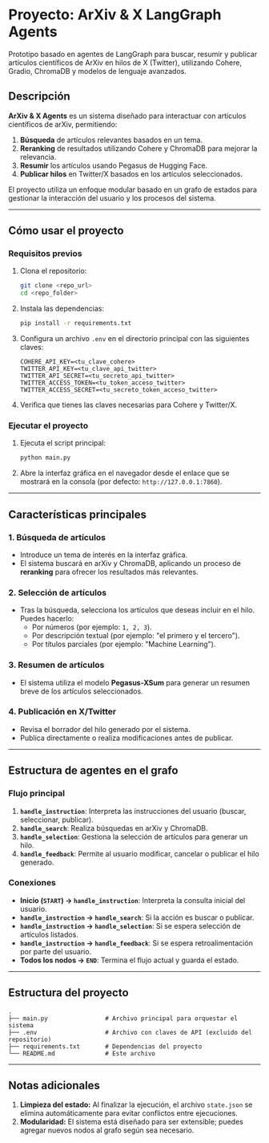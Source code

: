 # Proyecto: ArXiv & X LangGraph Agents

Prototipo basado en agentes de LangGraph para buscar, resumir y publicar artículos científicos de ArXiv en hilos de X (Twitter), utilizando Cohere, Gradio, ChromaDB y modelos de lenguaje avanzados.

## Descripción
**ArXiv & X Agents** es un sistema diseñado para interactuar con artículos científicos de arXiv, permitiendo:
1. **Búsqueda** de artículos relevantes basados en un tema.
2. **Reranking** de resultados utilizando Cohere y ChromaDB para mejorar la relevancia.
3. **Resumir** los artículos usando Pegasus de Hugging Face.
4. **Publicar hilos** en Twitter/X basados en los artículos seleccionados.

El proyecto utiliza un enfoque modular basado en un grafo de estados para gestionar la interacción del usuario y los procesos del sistema.

---

## Cómo usar el proyecto

### **Requisitos previos**
1. Clona el repositorio:
   ```bash
   git clone <repo_url>
   cd <repo_folder>
   ```
2. Instala las dependencias:
   ```bash
   pip install -r requirements.txt
   ```
3. Configura un archivo `.env` en el directorio principal con las siguientes claves:
   ```
   COHERE_API_KEY=<tu_clave_cohere>
   TWITTER_API_KEY=<tu_clave_api_twitter>
   TWITTER_API_SECRET=<tu_secreto_api_twitter>
   TWITTER_ACCESS_TOKEN=<tu_token_acceso_twitter>
   TWITTER_ACCESS_SECRET=<tu_secreto_token_acceso_twitter>
   ```
4. Verifica que tienes las claves necesarias para Cohere y Twitter/X.

### **Ejecutar el proyecto**
1. Ejecuta el script principal:
   ```bash
   python main.py
   ```
2. Abre la interfaz gráfica en el navegador desde el enlace que se mostrará en la consola (por defecto: `http://127.0.0.1:7860`).

---

## Características principales

### **1. Búsqueda de artículos**
- Introduce un tema de interés en la interfaz gráfica.
- El sistema buscará en arXiv y ChromaDB, aplicando un proceso de **reranking** para ofrecer los resultados más relevantes.

### **2. Selección de artículos**
- Tras la búsqueda, selecciona los artículos que deseas incluir en el hilo. Puedes hacerlo:
  - Por números (por ejemplo: `1, 2, 3`).
  - Por descripción textual (por ejemplo: "el primero y el tercero").
  - Por títulos parciales (por ejemplo: "Machine Learning").

### **3. Resumen de artículos**
- El sistema utiliza el modelo **Pegasus-XSum** para generar un resumen breve de los artículos seleccionados.

### **4. Publicación en X/Twitter**
- Revisa el borrador del hilo generado por el sistema.
- Publica directamente o realiza modificaciones antes de publicar.

---

## Estructura de agentes en el grafo

### **Flujo principal**
1. **`handle_instruction`**: Interpreta las instrucciones del usuario (buscar, seleccionar, publicar).
2. **`handle_search`**: Realiza búsquedas en arXiv y ChromaDB.
3. **`handle_selection`**: Gestiona la selección de artículos para generar un hilo.
4. **`handle_feedback`**: Permite al usuario modificar, cancelar o publicar el hilo generado.

### **Conexiones**
- **Inicio (`START`) → `handle_instruction`**: Interpreta la consulta inicial del usuario.
- **`handle_instruction` → `handle_search`**: Si la acción es buscar o publicar.
- **`handle_instruction` → `handle_selection`**: Si se espera selección de artículos listados.
- **`handle_instruction` → `handle_feedback`**: Si se espera retroalimentación por parte del usuario.
- **Todos los nodos → `END`**: Termina el flujo actual y guarda el estado.

---

## Estructura del proyecto

```plaintext
.
├── main.py                # Archivo principal para orquestar el sistema
├── .env                   # Archivo con claves de API (excluido del repositorio)
├── requirements.txt       # Dependencias del proyecto
└── README.md              # Este archivo
```

---

## Notas adicionales
1. **Limpieza del estado:** Al finalizar la ejecución, el archivo `state.json` se elimina automáticamente para evitar conflictos entre ejecuciones.
2. **Modularidad:** El sistema está diseñado para ser extensible; puedes agregar nuevos nodos al grafo según sea necesario.
